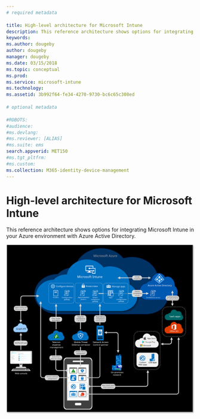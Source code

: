 ```yaml
---
# required metadata

title: High-level architecture for Microsoft Intune
description: This reference architecture shows options for integrating Microsoft Intune in your Azure environment with Azure Active Directory.
keywords:
ms.author: dougeby
author: dougeby
manager: dougeby
ms.date: 03/15/2018
ms.topic: conceptual
ms.prod:
ms.service: microsoft-intune
ms.technology:
ms.assetid: 3b992f64-fe34-4270-9730-bc6c65c308ed

# optional metadata

#ROBOTS:
#audience:
#ms.devlang:
#ms.reviewer: [ALIAS]
#ms.suite: ems
search.appverid: MET150
#ms.tgt_pltfrm:
#ms.custom:
ms.collection: M365-identity-device-management
---
```


# High-level architecture for Microsoft Intune
This reference architecture shows options for integrating Microsoft Intune in your Azure environment with Azure Active Directory.  
 
![High-level architectural diagram for Microsoft Intune](/intune/media/intunearchitecture.svg)
